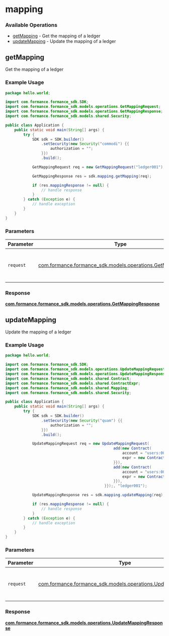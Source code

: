 # mapping

### Available Operations

* [getMapping](#getmapping) - Get the mapping of a ledger
* [updateMapping](#updatemapping) - Update the mapping of a ledger

## getMapping

Get the mapping of a ledger

### Example Usage

```java
package hello.world;

import com.formance.formance_sdk.SDK;
import com.formance.formance_sdk.models.operations.GetMappingRequest;
import com.formance.formance_sdk.models.operations.GetMappingResponse;
import com.formance.formance_sdk.models.shared.Security;

public class Application {
    public static void main(String[] args) {
        try {
            SDK sdk = SDK.builder()
                .setSecurity(new Security("commodi") {{
                    authorization = "";
                }})
                .build();

            GetMappingRequest req = new GetMappingRequest("ledger001");            

            GetMappingResponse res = sdk.mapping.getMapping(req);

            if (res.mappingResponse != null) {
                // handle response
            }
        } catch (Exception e) {
            // handle exception
        }
    }
}
```

### Parameters

| Parameter                                                                                                     | Type                                                                                                          | Required                                                                                                      | Description                                                                                                   |
| ------------------------------------------------------------------------------------------------------------- | ------------------------------------------------------------------------------------------------------------- | ------------------------------------------------------------------------------------------------------------- | ------------------------------------------------------------------------------------------------------------- |
| `request`                                                                                                     | [com.formance.formance_sdk.models.operations.GetMappingRequest](../../models/operations/GetMappingRequest.md) | :heavy_check_mark:                                                                                            | The request object to use for the request.                                                                    |


### Response

**[com.formance.formance_sdk.models.operations.GetMappingResponse](../../models/operations/GetMappingResponse.md)**


## updateMapping

Update the mapping of a ledger

### Example Usage

```java
package hello.world;

import com.formance.formance_sdk.SDK;
import com.formance.formance_sdk.models.operations.UpdateMappingRequest;
import com.formance.formance_sdk.models.operations.UpdateMappingResponse;
import com.formance.formance_sdk.models.shared.Contract;
import com.formance.formance_sdk.models.shared.ContractExpr;
import com.formance.formance_sdk.models.shared.Mapping;
import com.formance.formance_sdk.models.shared.Security;

public class Application {
    public static void main(String[] args) {
        try {
            SDK sdk = SDK.builder()
                .setSecurity(new Security("quam") {{
                    authorization = "";
                }})
                .build();

            UpdateMappingRequest req = new UpdateMappingRequest(                new Mapping(                new com.formance.formance_sdk.models.shared.Contract[]{{
                                                add(new Contract(                new ContractExpr();) {{
                                                    account = "users:001";
                                                    expr = new ContractExpr() {{}};
                                                }}),
                                                add(new Contract(                new ContractExpr();) {{
                                                    account = "users:001";
                                                    expr = new ContractExpr() {{}};
                                                }}),
                                            }});, "ledger001");            

            UpdateMappingResponse res = sdk.mapping.updateMapping(req);

            if (res.mappingResponse != null) {
                // handle response
            }
        } catch (Exception e) {
            // handle exception
        }
    }
}
```

### Parameters

| Parameter                                                                                                           | Type                                                                                                                | Required                                                                                                            | Description                                                                                                         |
| ------------------------------------------------------------------------------------------------------------------- | ------------------------------------------------------------------------------------------------------------------- | ------------------------------------------------------------------------------------------------------------------- | ------------------------------------------------------------------------------------------------------------------- |
| `request`                                                                                                           | [com.formance.formance_sdk.models.operations.UpdateMappingRequest](../../models/operations/UpdateMappingRequest.md) | :heavy_check_mark:                                                                                                  | The request object to use for the request.                                                                          |


### Response

**[com.formance.formance_sdk.models.operations.UpdateMappingResponse](../../models/operations/UpdateMappingResponse.md)**

